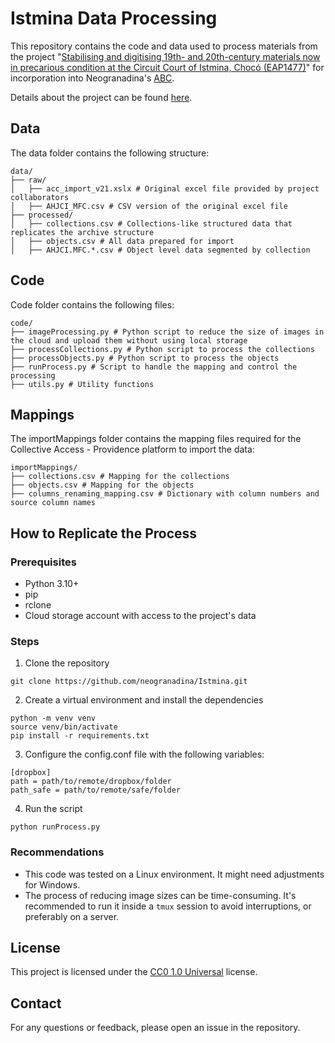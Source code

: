 # Istmina Data Processing

This repository contains the code and data used to process materials from the project "[Stabilising and digitising 19th- and 20th-century materials now in precarious condition at the Circuit Court of Istmina, Chocó (EAP1477)](https://eap.bl.uk/project/EAP1477)" for incorporation into Neogranadina's [ABC](https://abcng.org/Detail/collections/16479).

Details about the project can be found [here](https://neogranadina.org/proyectos/istmina).

## Data

The data folder contains the following structure:

```
data/
├── raw/
│   ├── acc_import_v21.xslx # Original excel file provided by project collaborators
│   ├── AHJCI_MFC.csv # CSV version of the original excel file
├── processed/
│   ├── collections.csv # Collections-like structured data that replicates the archive structure
│   ├── objects.csv # All data prepared for import
│   ├── AHJCI.MFC.*.csv # Object level data segmented by collection
```

## Code

Code folder contains the following files:

```
code/
├── imageProcessing.py # Python script to reduce the size of images in the cloud and upload them without using local storage
├── processCollections.py # Python script to process the collections
├── processObjects.py # Python script to process the objects
├── runProcess.py # Script to handle the mapping and control the processing
├── utils.py # Utility functions
```

## Mappings

The importMappings folder contains the mapping files required for the Collective Access - Providence platform to import the data:

```
importMappings/
├── collections.csv # Mapping for the collections
├── objects.csv # Mapping for the objects
├── columns_renaming_mapping.csv # Dictionary with column numbers and source column names
```

## How to Replicate the Process

### Prerequisites

- Python 3.10+
- pip
- rclone
- Cloud storage account with access to the project's data

### Steps

1. Clone the repository

```
git clone https://github.com/neogranadina/Istmina.git
```

2. Create a virtual environment and install the dependencies

```
python -m venv venv
source venv/bin/activate
pip install -r requirements.txt
```

3. Configure the config.conf file with the following variables:

```
[dropbox]
path = path/to/remote/dropbox/folder
path_safe = path/to/remote/safe/folder
```

4. Run the script

```
python runProcess.py
```

### Recommendations

- This code was tested on a Linux environment. It might need adjustments for Windows.
- The process of reducing image sizes can be time-consuming. It's recommended to run it inside a `tmux` session to avoid interruptions, or preferably on a server.

## License

This project is licensed under the [CC0 1.0 Universal](https://creativecommons.org/publicdomain/zero/1.0/) license.


## Contact

For any questions or feedback, please open an issue in the repository.
